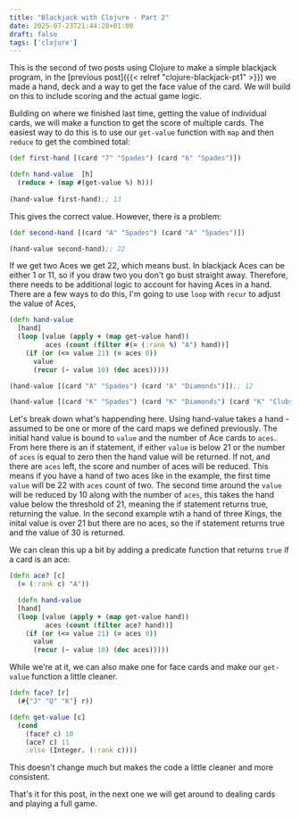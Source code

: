 ```yaml
---
title: "Blackjack with Clojure - Part 2"
date: 2025-07-23T21:44:28+01:00
draft: false
tags: ['clojure']
---
```


This is the second of two posts using Clojure to make a simple blackjack program, in the [previous post]({{< relref "clojure-blackjack-pt1" >}}) we made a hand, deck and a way to get the face value of the card. We will build on this to include scoring and the actual game logic.

Building on where we finished last time, getting the value of individual cards, we will make a function to get the score of multiple cards. The easiest way to do this is to use our `get-value` function with `map` and then `reduce` to get the combined total:

```clojure
(def first-hand [(card "7" "Spades") (card "6" "Spades")])

(defn hand-value  [h]
  (reduce + (map #(get-value %) h)))
  
(hand-value first-hand);; 13
```

This gives the correct value. However, there is a problem:

```clojure
(def second-hand [(card "A" "Spades") (card "A" "Spades")])

(hand-value second-hand);; 22
```

If we get two Aces we get 22, which means bust. In blackjack Aces can be either 1 or 11, so if you draw two you don't go bust straight away. Therefore, there needs to be additional logic to account for having Aces in a hand. There are a few ways to do this, I'm going to use `loop` with `recur` to adjust the value of Aces,

```clojure
(defn hand-value
  [hand]
  (loop [value (apply + (map get-value hand))
         aces (count (filter #(= (:rank %) "A") hand))]
    (if (or (<= value 21) (= aces 0))
      value
      (recur (- value 10) (dec aces)))))

(hand-value [(card "A" "Spades") (card "A" "Diamonds")]);; 12

(hand-value [(card "K" "Spades") (card "K" "Diamonds") (card "K" "Clubs")]);; 30

```

Let's break down what's happending here. Using hand-value takes a hand - assumed to be one or more of the card maps we defined previously. The initial hand value is bound to `value` and the number of Ace cards to `aces`. From here there is an if statement, if either `value` is below 21 or the number of `aces` is equal to zero then the hand value will be returned. If not, and there are `aces` left, the score and number of aces will be reduced. This means if you have a hand of two aces like in the example, the first time `value` will be 22 with `aces` count of two. The second time around the `value` will be reduced by 10 along with the number of `aces`, this takes the hand value below the threshold of 21, meaning the if statement returns true, returning the value. In the second example wtih a hand of three Kings, the inital value is over 21 but there are no aces, so the if statement returns true and the value of 30 is returned.

We can clean this up a bit by adding a predicate function that returns `true` if a card is an ace:

```clojure
(defn ace? [c]
  (= (:rank c) "A"))

  (defn hand-value
  [hand]
  (loop [value (apply + (map get-value hand))
         aces (count (filter ace? hand))]
    (if (or (<= value 21) (= aces 0))
      value
      (recur (- value 10) (dec aces)))))
```

While we're at it, we can also make one for face cards and make our `get-value` function a little cleaner.

```clojure
(defn face? [r] 
  (#{"J" "Q" "K"} r))

(defn get-value [c]
  (cond
    (face? c) 10
    (ace? c) 11
    :else (Integer. (:rank c))))
```

This doesn't change much but makes the code a little cleaner and more consistent.

That's it for this post, in the next one we will get around to dealing cards and playing a full game.